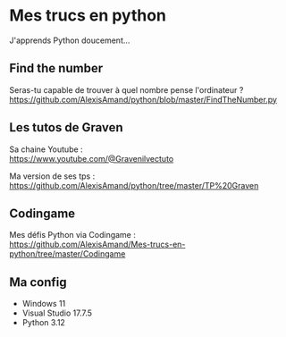 # Mes trucs en python

J'apprends Python doucement...

## Find the number

Seras-tu capable de trouver à quel nombre pense l'ordinateur ?    
https://github.com/AlexisAmand/python/blob/master/FindTheNumber.py

## Les tutos de Graven

Sa chaine Youtube :    
https://www.youtube.com/@Gravenilvectuto

Ma version de ses tps :    
https://github.com/AlexisAmand/python/tree/master/TP%20Graven

## Codingame

Mes défis Python via Codingame :    
https://github.com/AlexisAmand/Mes-trucs-en-python/tree/master/Codingame

##  Ma config

* Windows 11
* Visual Studio 17.7.5    
* Python 3.12





